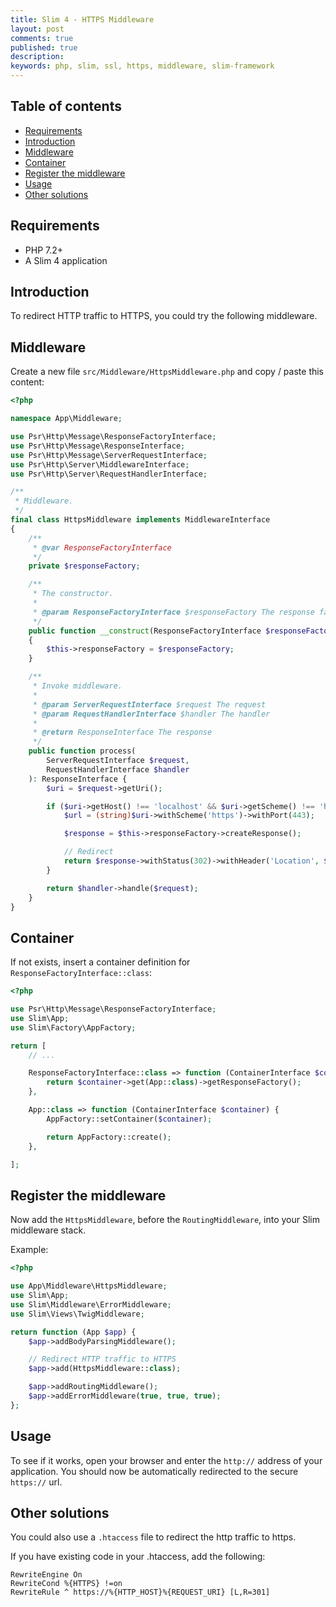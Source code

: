 ```yaml
---
title: Slim 4 - HTTPS Middleware
layout: post
comments: true
published: true
description: 
keywords: php, slim, ssl, https, middleware, slim-framework
---
```


## Table of contents

* [Requirements](#requirements)
* [Introduction](#introduction)
* [Middleware](#middleware)
* [Container](#container)
* [Register the middleware](#register-the-middleware)
* [Usage](#usage)
* [Other solutions](#other-solutions)

## Requirements

* PHP 7.2+
* A Slim 4 application

## Introduction

To redirect HTTP traffic to HTTPS, you could try the following middleware.

## Middleware

Create a new file `src/Middleware/HttpsMiddleware.php` and copy / paste this content:

```php
<?php

namespace App\Middleware;

use Psr\Http\Message\ResponseFactoryInterface;
use Psr\Http\Message\ResponseInterface;
use Psr\Http\Message\ServerRequestInterface;
use Psr\Http\Server\MiddlewareInterface;
use Psr\Http\Server\RequestHandlerInterface;

/**
 * Middleware.
 */
final class HttpsMiddleware implements MiddlewareInterface
{
    /**
     * @var ResponseFactoryInterface
     */
    private $responseFactory;

    /**
     * The constructor.
     *
     * @param ResponseFactoryInterface $responseFactory The response factory
     */
    public function __construct(ResponseFactoryInterface $responseFactory)
    {
        $this->responseFactory = $responseFactory;
    }

    /**
     * Invoke middleware.
     *
     * @param ServerRequestInterface $request The request
     * @param RequestHandlerInterface $handler The handler
     *
     * @return ResponseInterface The response
     */
    public function process(
        ServerRequestInterface $request, 
        RequestHandlerInterface $handler
    ): ResponseInterface {
        $uri = $request->getUri();

        if ($uri->getHost() !== 'localhost' && $uri->getScheme() !== 'https') {
            $url = (string)$uri->withScheme('https')->withPort(443);

            $response = $this->responseFactory->createResponse();

            // Redirect
            return $response->withStatus(302)->withHeader('Location', $url);
        }

        return $handler->handle($request);
    }
}

```

## Container

If not exists, insert a container definition for `ResponseFactoryInterface::class`:

```php
<?php

use Psr\Http\Message\ResponseFactoryInterface;
use Slim\App;
use Slim\Factory\AppFactory;

return [
    // ...

    ResponseFactoryInterface::class => function (ContainerInterface $container) {
        return $container->get(App::class)->getResponseFactory();
    },

    App::class => function (ContainerInterface $container) {
        AppFactory::setContainer($container);

        return AppFactory::create();
    },

];
```

## Register the middleware

Now add the `HttpsMiddleware`, before the `RoutingMiddleware`, into your Slim middleware stack.

Example:

```php
<?php

use App\Middleware\HttpsMiddleware;
use Slim\App;
use Slim\Middleware\ErrorMiddleware;
use Slim\Views\TwigMiddleware;

return function (App $app) {
    $app->addBodyParsingMiddleware();

    // Redirect HTTP traffic to HTTPS
    $app->add(HttpsMiddleware::class);

    $app->addRoutingMiddleware();
    $app->addErrorMiddleware(true, true, true);
};
```

## Usage

To see if it works, open your browser and enter the `http://` address of your application.
You should now be automatically redirected to the secure `https://` url.

## Other solutions

You could also use a `.htaccess` file to redirect the http traffic to https.

If you have existing code in your .htaccess, add the following:

```
RewriteEngine On
RewriteCond %{HTTPS} !=on
RewriteRule ^ https://%{HTTP_HOST}%{REQUEST_URI} [L,R=301]
```